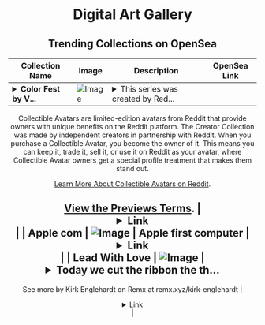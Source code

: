 <div align="center">

# Digital Art Gallery

## Trending Collections on OpenSea

| Collection Name                       | Image                                                                                     | Description                       | OpenSea Link                                                                                          |
|---------------------------------------|-------------------------------------------------------------------------------------------|-----------------------------------|--------------------------------------------------------------------------------------------------------|
| **<details><summary>Color Fest by V...</summary>Color Fest by VivaLaRavi x Reddit Collectible Avatars</details>** | ![Image](https://i.seadn.io/s/raw/files/1b0eacb0dd0e53dacfd7e2a0ac5a1788.png?w=500&auto=format?w=200&auto=format) | <details><summary>This series was created by Red...</summary>This series was created by Reddit user VivaLaRavi as a part of the Collectible Avatars Creator Program. You can [check out the creator's profile on Reddit](https://www.reddit.com/user/VivaLaRavi/).

Collectible Avatars are limited-edition avatars from Reddit that provide owners with unique benefits on the Reddit platform. The Creator Collection was made by independent creators in partnership with Reddit. When you purchase a Collectible Avatar, you become the owner of it. This means you can keep it, trade it, sell it, or use it on Reddit as your avatar, where Collectible Avatar owners get a special profile treatment that makes them stand out.

[Learn More About Collectible Avatars on Reddit](https://reddithelp.com/hc/en-us/articles/6213835889044).

[View the Previews Terms](https://www.redditinc.com/policies/previews-terms).</details> | <details><summary>Link</summary>[Color Fest by VivaLaRavi x Reddit Collectible Avatars](https://opensea.io/collection/color-fest-by-vivalaravi-x-reddit-collectible-avat)</details> |
| **Apple com** | ![Image](https://i.seadn.io/s/raw/files/7e41fd7e7959f900d78ed93ac915036d.jpg?w=500&auto=format?w=200&auto=format) | Apple first computer  | <details><summary>Link</summary>[Apple com](https://opensea.io/collection/apple-com-3)</details> |
| **Lead With Love** | ![Image](https://i.seadn.io/s/raw/files/49d5b83a29961697f2a68f74d149f721.jpg?w=500&auto=format?w=200&auto=format) | <details><summary>Today we cut the ribbon the th...</summary>Today we cut the ribbon the third Love Mural in a 9 mural project I’m a part of in my role at my day job. We are supporting this major public art endeavor with legendary artist and graffiti art pioneer, Cey Adams. When completed, my county will be home to these incredible works that help build unity and promote love across our entire community. I’m proud to be a part of it. This one can be found in beautiful Dania Beach, Florida.
--
See more by Kirk Englehardt on Remx at remx.xyz/kirk-englehardt</details> | <details><summary>Link</summary>[Lead With Love](https://opensea.io/collection/lead-with-love-2)</details> |

</div>